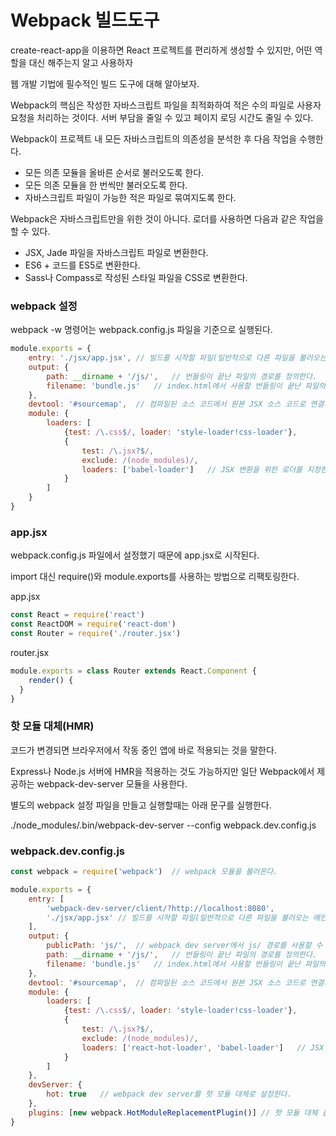 # Webpack 빌드도구

create-react-app을 이용하면 React 프로젝트를 편리하게 생성할 수 있지만, 어떤 역할을 대신 해주는지 알고 사용하자

웹 개발 기법에 필수적인 빌드 도구에 대해 알아보자.

Webpack의 핵심은 작성한 자바스크립트 파일을 최적화하여 적은 수의 파일로 사용자 요청을 처리하는 것이다. 서버 부담을 줄일 수 있고 페이지 로딩 시간도 줄일 수 있다.

Webpack이 프로젝트 내 모든 자바스크립트의 의존성을 분석한 후 다음 작업을 수행한다.

- 모든 의존 모듈을 올바른 순서로 불러오도록 한다.
- 모든 의존 모듈을 한 번씩만 불러오도록 한다.
- 자바스크립트 파일이 가능한 적은 파일로 묶여지도록 한다.

Webpack은 자바스크립트만을 위한 것이 아니다. 로더를 사용하면 다음과 같은 작업을 할 수 있다.

- JSX, Jade 파일을 자바스크립트 파일로 변환한다.
- ES6 + 코드를 ES5로 변환한다.
- Sass나 Compass로 작성된 스타일 파일을 CSS로 변환한다.

### webpack 설정

webpack -w 명령어는 webpack.config.js 파일을 기준으로 실행된다.

```jsx
module.exports = {
    entry: './jsx/app.jsx', // 빌드를 시작할 파일(일반적으로 다른 파일을 불러오는 메인 파일)
    output: {
        path: __dirname + '/js/',   // 번들링이 끝난 파일의 경로를 정의한다.
        filename: 'bundle.js'   // index.html에서 사용할 번들링이 끝난 파일의 파일 이름을 정의한다.
    },
    devtool: '#sourcemap',  // 컴파일된 소스 코드에서 원본 JSX 소스 코드로 연결되도록 한다.
    module: {
        loaders: [
            {test: /\.css$/, loader: 'style-loader!css-loader'},
            {
                test: /\.jsx?$/,
                exclude: /(node_modules)/,
                loaders: ['babel-loader']   // JSX 변환을 위한 로더를 지정한다.
            }
        ]
    }
}
```

### app.jsx

webpack.config.js 파일에서 설정했기 때문에 app.jsx로 시작된다.

import 대신 require()와 module.exports를 사용하는 방법으로 리팩토링한다.

app.jsx

```jsx
const React = require('react')
const ReactDOM = require('react-dom')
const Router = require('./router.jsx')
```

router.jsx

```jsx
module.exports = class Router extends React.Component {
	render() {
  }
}
```

### 핫 모듈 대체(HMR)

코드가 변경되면 브라우저에서 작동 중인 앱에 바로 적용되는 것을 말한다.

Express나 Node.js 서버에 HMR을 적용하는 것도 가능하지만 일단 Webpack에서 제공하는 webpack-dev-server 모듈을 사용한다.

별도의 webpack 설정 파일을 만들고 실행할때는 아래 문구를 실행한다.

./node_modules/.bin/webpack-dev-server --config webpack.dev.config.js

### webpack.dev.config.js

```jsx
const webpack = require('webpack')  // webpack 모듈을 불러온다.

module.exports = {
    entry: [
        'webpack-dev-server/client/?http://localhost:8080',
        './jsx/app.jsx' // 빌드를 시작할 파일(일반적으로 다른 파일을 불러오는 메인 파일)
    ],
    output: {
        publicPath: 'js/',  // webpack dev server에서 js/ 경로를 사용할 수 있도록 한다.
        path: __dirname + '/js/',   // 번들링이 끝난 파일의 경로를 정의한다.
        filename: 'bundle.js'   // index.html에서 사용할 번들링이 끝난 파일의 파일 이름을 정의한다.
    },
    devtool: '#sourcemap',  // 컴파일된 소스 코드에서 원본 JSX 소스 코드로 연결되도록 한다.
    module: {
        loaders: [
            {test: /\.css$/, loader: 'style-loader!css-loader'},
            {
                test: /\.jsx?$/,
                exclude: /(node_modules)/,
                loaders: ['react-hot-loader', 'babel-loader']   // JSX 변환을 위한 로더를 지정한다.
            }
        ]
    },
    devServer: {
        hot: true   // webpack dev server를 핫 모듈 대체로 설정한다.
    },
    plugins: [new webpack.HotModuleReplacementPlugin()] // 핫 모듈 대체 플러그인을 추가한다.
}
```